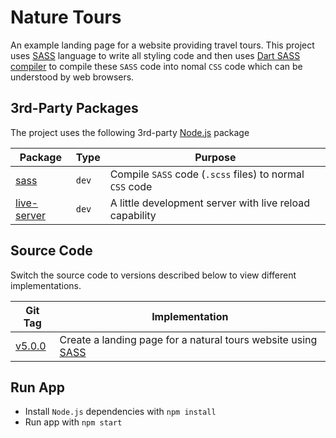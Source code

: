 # Nature Tours

An example landing page for a website providing travel tours. This project uses [SASS](https://sass-lang.com/) language to write all styling code and then uses [Dart SASS compiler](https://sass-lang.com/dart-sass) to compile these `SASS` code into nomal `CSS` code which can be understood by web browsers.

## 3rd-Party Packages

The project uses the following 3rd-party [Node.js](https://nodejs.org/) package

| Package | Type | Purpose |
|---------|------|---------|
| [sass](https://www.npmjs.com/package/sass) | `dev` | Compile `SASS` code (`.scss` files) to normal `CSS` code |
| [live-server](https://www.npmjs.com/package/live-server) | `dev` | A little development server with live reload capability |

## Source Code

Switch the source code to versions described below to view different implementations.

| Git Tag | Implementation |
|---------|----------------|
| [v5.0.0](https://github.com/TranXuanHoang/TheWeb/releases/tag/v5.0.0) | Create a landing page for a natural tours website using [SASS](https://sass-lang.com/) |

## Run App

* Install `Node.js` dependencies with `npm install`
* Run app with `npm start`
